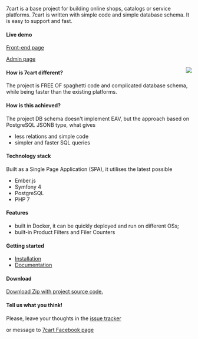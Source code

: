 7cart is a base project for building online shops, catalogs or service platforms. 7cart is written with simple code and simple database schema. It is easy to support and fast.

#### Live demo
[Front-end page][9]

[Admin page][10]

<img src="https://user-images.githubusercontent.com/3994818/52857920-51f9e180-3131-11e9-8be2-21e76f4d55ac.png" align="right" />

#### How is 7cart different? 
The project is FREE OF spaghetti code
and complicated database schema, 
while being faster than the existing platforms.

#### How is this achieved?
The project DB schema doesn't implement EAV,
but the approach based on PostgreSQL JSONB type,
what gives
* less relations and simple code
* simpler and faster SQL queries

#### Technology stack
Built as a Single Page Application (SPA),
it utilises the latest possible
* Ember.js
* Symfony 4
* PostgreSQL
* PHP 7

#### Features
* built in Docker,
it can be quickly deployed and run on different OSs;
* built-in Product Filters and Filer Counters

#### Getting started
 * [Installation][4]
 * [Documentation][5]
 
#### Download
[Download Zip with project source code.](https://github.com/7cart/7cart/archive/master.zip)

#### Tell us what you think!
Please, leave your thoughts in the
[issue tracker](https://github.com/7cart/7cart/issues)

or message to [7cart Facebook page]( https://www.facebook.com/7cart)



[1]:https://en.wikipedia.org/wiki/Entity%E2%80%93attribute%E2%80%93value_model
[2]:https://coussej.github.io/2016/01/14/Replacing-EAV-with-JSONB-in-PostgreSQL/
[3]:https://github.com/7cart/7cart/wiki/Requirements
[4]:https://github.com/7cart/7cart/wiki/Installation
[5]:https://github.com/7cart/7cart/wiki
[6]:https://github.com/7cart/7cart/wiki/Troubleshooting
[7]:https://github.com/7cart/7cart/wiki/User-Guide
[8]:https://www.postgresql.org/docs/11/datatype-json.html#JSON-INDEXING
[9]:http://35.204.41.32:4200/category/1
[10]:http://35.204.41.32:8000/admin
